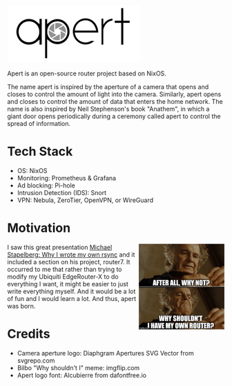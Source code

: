 <img src="assets/logo-integrated.png" alt="Aperture logo" />

Apert is an open-source router project based on NixOS.

The name apert is inspired by the aperture of a camera that opens and closes to
control the amount of light into the camera. Similarly, apert opens and closes
to control the amount of data that enters the home network. The name is also
inspired by Neil Stephenson's book "Anathem", in which a giant door opens
periodically during a ceremony called apert to control the spread of
information.

# Tech Stack

* OS: NixOS
* Monitoring: Prometheus & Grafana
* Ad blocking: Pi-hole
* Intrusion Detection (IDS): Snort
* VPN: Nebula, ZeroTier, OpenVPN, or WireGuard

# Motivation

<img src="assets/bilbo.jpg" alt="Why shouldn't I have my own router?" align="right" style="width: 200px;" />

I saw this great presentation [Michael Stapelberg: Why I wrote my own
rsync](https://www.youtube.com/watch?v=wpwObdgemoE) and it included a section
on his project, router7. It occurred to me that rather than trying to modify my
Ubiquiti EdgeRouter-X to do everything I want, it might be easier to just write
everything myself. And it would be a lot of fun and I would learn a lot. And
thus, apert was born.

# Credits

* Camera aperture logo: Diaphgram Apertures SVG Vector from svgrepo.com
* Bilbo "Why shouldn't I" meme: imgflip.com
* Apert logo font: Alcubierre from dafontfree.io
